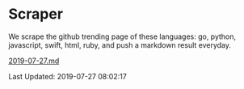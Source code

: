 # Scraper

We scrape the github trending page of these languages: go, python, javascript, swift, html, ruby, and push a markdown result everyday.

[2019-07-27.md](https://github.com/henson/Scraper/blob/master/2019-07-27.md)

Last Updated: 2019-07-27 08:02:17